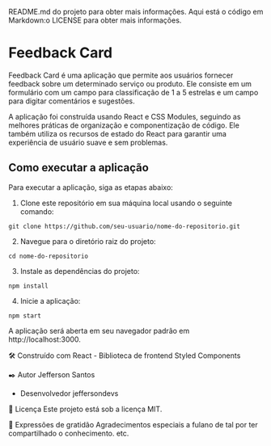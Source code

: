 README.md do projeto para obter mais informações. Aqui está o código em Markdown:o LICENSE para obter mais informações.

# Feedback Card

Feedback Card é uma aplicação que permite aos usuários fornecer feedback sobre um determinado serviço ou produto. Ele consiste em um formulário com um campo para classificação de 1 a 5 estrelas e um campo para digitar comentários e sugestões.

A aplicação foi construída usando React e CSS Modules, seguindo as melhores práticas de organização e componentização de código. Ele também utiliza os recursos de estado do React para garantir uma experiência de usuário suave e sem problemas.

## Como executar a aplicação

Para executar a aplicação, siga as etapas abaixo:

1. Clone este repositório em sua máquina local usando o seguinte comando:
```
git clone https://github.com/seu-usuario/nome-do-repositorio.git
```

2. Navegue para o diretório raiz do projeto:
```
cd nome-do-repositorio
```
3. Instale as dependências do projeto:
```
npm install
```
4. Inicie a aplicação:
```
npm start
```
A aplicação será aberta em seu navegador padrão em http://localhost:3000.

🛠️ Construído com
React - Biblioteca de frontend
Styled Components 

✒️ Autor Jefferson Santos 
- Desenvolvedor jeffersondevs

📄 Licença
Este projeto está sob a licença MIT.

🎁 Expressões de gratidão
Agradecimentos especiais a fulano de tal por ter compartilhado o conhecimento.
etc.

